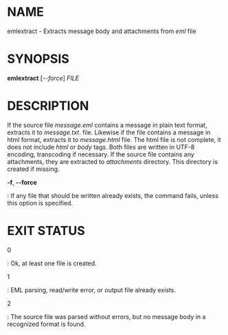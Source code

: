 # NAME

emlextract - Extracts message body and attachments from *eml* file

# SYNOPSIS

**emlextract** \[*\--force*\] *FILE*

# DESCRIPTION

If the source file *message.eml* contains a message in plain text format, extracts it to *message.txt*. file.
Likewise if the file contains a message in html format, extracts it to *message.html* file.
The html file is not complete, it does not include *html* or *body* tags.
Both files are written in UTF-8 encoding, transcoding if necessary.
If the source file contains any attachments, they are extracted to *attachments* directory.
This directory is created if missing. 

**-f**, **\--force** 

:   If any file that should be written already exists, the command fails, 
    unless this option is specified. 

# EXIT STATUS

0

:   Ok, at least one file is created.

1

:   EML parsing, read/write error, or output file already exists.

2

:   The source file was parsed without errors, but no message body in a recognized format is found.

